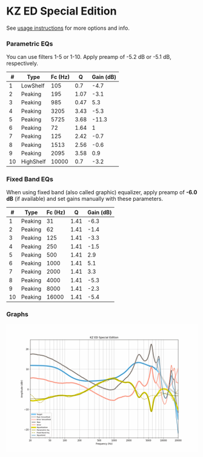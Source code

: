 # KZ ED Special Edition
See [usage instructions](https://github.com/jaakkopasanen/AutoEq#usage) for more options and info.

### Parametric EQs
You can use filters 1-5 or 1-10. Apply preamp of -5.2 dB or -5.1 dB, respectively.

|   # | Type      |   Fc (Hz) |    Q |   Gain (dB) |
|-----|-----------|-----------|------|-------------|
|   1 | LowShelf  |       105 | 0.7  |        -4.7 |
|   2 | Peaking   |       195 | 1.07 |        -3.1 |
|   3 | Peaking   |       985 | 0.47 |         5.3 |
|   4 | Peaking   |      3205 | 3.43 |        -5.3 |
|   5 | Peaking   |      5725 | 3.68 |       -11.3 |
|   6 | Peaking   |        72 | 1.64 |         1   |
|   7 | Peaking   |       125 | 2.42 |        -0.7 |
|   8 | Peaking   |      1513 | 2.56 |        -0.6 |
|   9 | Peaking   |      2095 | 3.58 |         0.9 |
|  10 | HighShelf |     10000 | 0.7  |        -3.2 |

### Fixed Band EQs
When using fixed band (also called graphic) equalizer, apply preamp of **-6.0 dB** (if available) and set gains manually with these parameters.

|   # | Type    |   Fc (Hz) |    Q |   Gain (dB) |
|-----|---------|-----------|------|-------------|
|   1 | Peaking |        31 | 1.41 |        -6.3 |
|   2 | Peaking |        62 | 1.41 |        -1.4 |
|   3 | Peaking |       125 | 1.41 |        -3.3 |
|   4 | Peaking |       250 | 1.41 |        -1.5 |
|   5 | Peaking |       500 | 1.41 |         2.9 |
|   6 | Peaking |      1000 | 1.41 |         5.1 |
|   7 | Peaking |      2000 | 1.41 |         3.3 |
|   8 | Peaking |      4000 | 1.41 |        -5.3 |
|   9 | Peaking |      8000 | 1.41 |        -2.3 |
|  10 | Peaking |     16000 | 1.41 |        -5.4 |

### Graphs
![](./KZ%20ED%20Special%20Edition.png)
